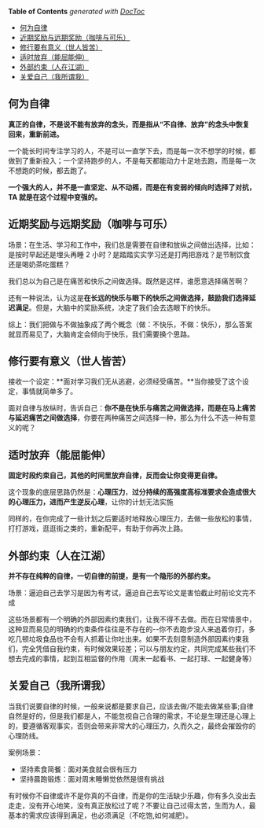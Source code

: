 <!-- START doctoc generated TOC please keep comment here to allow auto update -->
<!-- DON'T EDIT THIS SECTION, INSTEAD RE-RUN doctoc TO UPDATE -->
**Table of Contents**  *generated with [DocToc](https://github.com/thlorenz/doctoc)*

- [何为自律](#%E4%BD%95%E4%B8%BA%E8%87%AA%E5%BE%8B)
- [近期奖励与远期奖励（咖啡与可乐）](#%E8%BF%91%E6%9C%9F%E5%A5%96%E5%8A%B1%E4%B8%8E%E8%BF%9C%E6%9C%9F%E5%A5%96%E5%8A%B1%E5%92%96%E5%95%A1%E4%B8%8E%E5%8F%AF%E4%B9%90)
- [修行要有意义（世人皆苦）](#%E4%BF%AE%E8%A1%8C%E8%A6%81%E6%9C%89%E6%84%8F%E4%B9%89%E4%B8%96%E4%BA%BA%E7%9A%86%E8%8B%A6)
- [适时放弃（能屈能伸）](#%E9%80%82%E6%97%B6%E6%94%BE%E5%BC%83%E8%83%BD%E5%B1%88%E8%83%BD%E4%BC%B8)
- [外部约束（人在江湖）](#%E5%A4%96%E9%83%A8%E7%BA%A6%E6%9D%9F%E4%BA%BA%E5%9C%A8%E6%B1%9F%E6%B9%96)
- [关爱自己（我所谓我）](#%E5%85%B3%E7%88%B1%E8%87%AA%E5%B7%B1%E6%88%91%E6%89%80%E8%B0%93%E6%88%91)

<!-- END doctoc generated TOC please keep comment here to allow auto update -->

## 何为自律

**真正的自律，不是说不能有放弃的念头，而是指从“不自律、放弃”的念头中恢复回来，重新前进。**

一个能长时间专注学习的人，不是可以一直学下去，而是每一次不想学的时候，都做到了重新投入；一个坚持跑步的人，不是每天都能动力十足地去跑，而是每一次不想跑的时候，都去跑了。

**一个强大的人，并不是一直坚定、从不动摇，而是在有变弱的倾向时选择了对抗，TA 就是在这个过程中变强的。**

## 近期奖励与远期奖励（咖啡与可乐）

场景：在生活、学习和工作中，我们总是需要在自律和放纵之间做出选择，比如：是按时早起还是埋头再睡 2 小时？是踏踏实实学习还是打两把游戏？是节制饮食还是喝奶茶吃蛋糕？

我们总以为自己是在痛苦和快乐之间做选择。既然是这样，谁愿意选择痛苦啊？

还有一种说法，认为这是**在长远的快乐与眼下的快乐之间做选择，鼓励我们选择延迟满足**。但是，大脑中的奖励系统，决定了我们会去选眼下的快乐。

综上：我们把做与不做抽象成了两个概念（做：不快乐，不做：快乐），那么答案就显而易见了，大脑肯定会倾向于快乐，我们需要换个思路。

## 修行要有意义（世人皆苦）

接收一个设定：**面对学习我们无从逃避，必须经受痛苦。**当你接受了这个设定，事情就简单多了。

面对自律与放纵时，告诉自己：**你不是在快乐与痛苦之间做选择，而是在马上痛苦与延迟痛苦之间做选择**，你要在两种痛苦之间选择一种，那么为什么不选一种有意义的呢？

## 适时放弃（能屈能伸）

**固定时段约束自己，其他的时间里放弃自律，反而会让你变得更自律。**

这个现象的底层思路仍然是：**心理压力**，**过分持续的高强度高标准要求会造成很大的心理压力，进而产生逆反心理**，让你的计划无法实施

同样的，在你完成了一些计划之后要适时地释放心理压力，去做一些放松的事情，打打游戏，逛逛街之类的，重新配平，有助于你再次上路。

## 外部约束（人在江湖）

**并不存在纯粹的自律，一切自律的前提，是有一个隐形的外部约束。**

场景：逼迫自己去学习是因为有考试，逼迫自己去写论文是害怕截止时前论文完不成

这些场景都有一个明确的外部因素约束我们，让我不得不去做。而在日常情景中，这种显而易见的明确的约束条件往往是不存在的--你不去跑步没人来追着你打，多吃几顿垃圾食品也不会有人抓着让你吐出来。如果不去刻意制造外部因素约束我们，完全凭借自我约束，有时候效果较差；可以与朋友约定，共同完成某些我们不想去完成的事情，起到互相监督的作用（周末一起看书、一起打球、一起健身等）

## 关爱自己（我所谓我）

当我们说要自律的时候，一般来说都是要求自己，应该去做/不能去做某些事;自律自然是好的，但是我们都是人，不能忽视自己合理的需求，不论是生理还是心理上的，要遵循客观事实，否则会带来非常大的心理压力，久而久之，最终会摧毁你的心理防线。

案例场景：

- 坚持素食简餐：面对美食就会很有压力
- 坚持晨跑锻炼：面对周末睡懒觉依然是很有挑战

有时候你不自律或许不是你真的不自律，而是你的生活缺少乐趣，你有多久没出去走走，没有开心地笑，没有真正放松过了呢？不要让自己过得太苦，生而为人，最基本的需求应该得到满足，也必须满足（不吃饱,如何减肥）。

